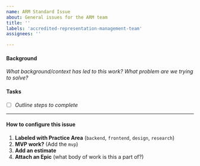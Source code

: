 ```yaml
---
name: ARM Standard Issue
about: General issues for the ARM team
title: ''
labels: 'accredited-representation-management-team'
assignees: ''

---
```


#### Background
_What background/context has led to this work?  What problem are we trying to solve?_

#### Tasks
- [ ] _Outline steps to complete_

---
#### How to configure this issue
1. **Labeled with Practice Area** (`backend`, `frontend`, `design`, `research`)
2. **MVP work?** (Add the `mvp`)
3. **Add an estimate** 
4. **Attach an Epic** (what body of work is this a part of?)
